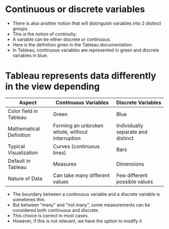 # Continuous or discrete variables

- There is also another notion that will distinguish variables into 2 distinct groups. 
- This is the notion of continuity.
- A variable can be either discrete or continuous.
- Here is the definition given in the Tableau documentation:
- In Tableau, continuous variables are represented in green and discrete variables in blue.

# Tableau represents data differently in the view depending 

| Aspect | Continuous Variables | Discrete Variables |
|--------|----------------------|---------------------|
| Color field in Tableau | Green | Blue |
| Mathematical Definition | Forming an unbroken whole, without interruption | Individually separate and distinct |
| Typical Visualization | Curves (continuous lines) | Bars |
| Default in Tableau | Measures | Dimensions |
| Nature of Data | Can take many different values | Few different possible values |

- The boundary between a continuous variable and a discrete variable is sometimes thin. 
- But between "many" and "not many", some measurements can be considered both continuous and discrete.
- This choice is correct in most cases. 
- However, if this is not relevant, we have the option to modify it
